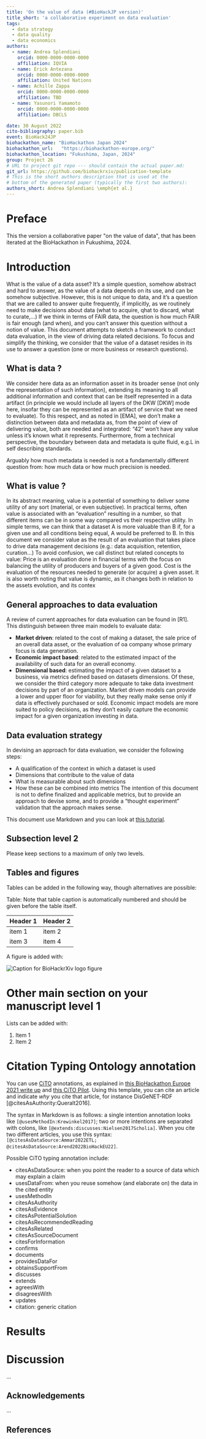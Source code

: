 ```yaml
---
title: 'On the value of data (#BioHackJP version)'
title_short: 'a collaborative experiment on data evaluation'
tags:
  - data strategy
  - data quality
  - data economics
authors:
  - name: Andrea Splendiani
    orcid: 0000-0000-0000-0000
    affiliation: IQVIA
  - name: Erick Antezana
    orcid: 0000-0000-0000-0000
    affiliation: United Nations
  - name: Achille Zappa
    orcid: 0000-0000-0000-0000
    affiliation: TBD
  - name: Yasunori Yamamoto
    orcid: 0000-0000-0000-0000
    affiliation: DBCLS

date: 30 August 2022
cito-bibliography: paper.bib
event: BioHack24JP
biohackathon_name: "BioHackathon Japan 2024"
biohackathon_url:   "https://biohackathon-europe.org/"
biohackathon_location: "Fukushima, Japan, 2024"
group: Project 26
# URL to project git repo --- should contain the actual paper.md:
git_url: https://github.com/biohackrxiv/publication-template
# This is the short authors description that is used at the
# bottom of the generated paper (typically the first two authors):
authors_short: Andrea Splendiani \emph{et al.}
---
```



# Preface

This the version a collaborative paper "on the value of data", that has been iterated at the BioHackathon in Fukushima, 2024.

# Introduction
What is the value of a data asset?
It’s a simple question, somehow abstract and hard to answer, as the value of a data depends on its use, and can be somehow subjective. 
However, this is not unique to data, and it’s a question that we are called to answer quite frequently, if implicitly, as we routinely need to make decisions about data (what to acquire, qhat to discard, what to curate,...)
If we think in terms of FAIR data, the question is how much FAIR is fair enough (and when), and you can’t answer this question without a notion of value.
This document attempts to sketch a framework to conduct data evaluation, in the view of driving data related decisions.
To focus and simplify the thinking, we consider that the value of a dataset resides in its use to answer a question (one or more business or research questions). 

## What is data ?
We consider here data as an information asset in its broader sense (not only the representation of such information), extending its meaning to all additional information and context that can be itself represented in a data artifact (in principle we would include all layers of the DKW [DKW] mode here, insofar they can be represented as an artifact of service that we need to evaluate).
To this respect, and as noted in [EMA], we don’t make a distinction between data and metadata as, from the point of view of delivering value, both are needed and integrated: “42” won’t have any value unless it’s known what it represents. Furthermore, from a technical perspective, the boundary between data and metadata is quite fluid, e.g.L in self describing standards.

Arguably how much metadata is needed is not a fundamentally different question from: how much data or how much precision is needed.

## What is value ?
In its abstract meaning, value is a potential of something to deliver some utility of any sort (material, or even subjective). In practical terms, often value is associated with an “evaluation” resulting in a number, so that different items can be in some way compared vs their respective utility.
In simple terms, we can think that a dataset A is more valuable than B if, for a given use and all conditions being equal, A would be preferred to B.
In this document we consider value as the result of an evaluation that takes place to drive data management decisions (e.g.: data acquisition, retention, curation…)
To avoid confusion, we call distinct but related concepts to value:
Price is an evaluation done in financial terms with the focus on balancing the utility of producers and buyers of a given good.
Cost is the evaluation of the resources needed to generate (or acquire) a given asset.
It is also worth noting that value is dynamic, as it changes both in relation to the assets evolution, and its contex

## General approaches to data evaluation
A review of current approaches for data evaluation can be found in [R1]. This distinguish between three main models to evaluate data:
- **Market driven**: related to the cost of making a dataset, the sale price of an overall data asset, or the evaluation of oa company whose primary focus is data generation.
- **Economic impact based**: related to the estimated impact of the availability of such data for an overall economy.
- **Dimensional based**: estimating the impact of a given dataset to a business, via metrics defined based on datasets dimensions.
Of these, we consider the third category more adequate to take data investment decisions by part of an organization. Market driven models can provide a lower and upper floor for viability, but they really make sense only if data is effectively purchased or sold.
Economic impact models are more suited to policy decisions, as they don’t easily capture the economic impact for a given organization investing in data.

## Data evaluation strategy
In devising an approach for data evaluation, we consider the following steps:
- A qualification of the context in which a dataset is used
- Dimensions that contribute to the value of data
- What is measurable about such dimensions
- How these can be combined into metrics
The intention of this document is not to define finalized and applicable metrics, but to provide an approach to devise some, and to provide a “thought experiment” validation that the approach makes sense.




This document use Markdown and you can look at [this tutorial](https://www.markdowntutorial.com/).

## Subsection level 2

Please keep sections to a maximum of only two levels.

## Tables and figures

Tables can be added in the following way, though alternatives are possible:

Table: Note that table caption is automatically numbered and should be
given before the table itself.

| Header 1 | Header 2 |
| -------- | -------- |
| item 1 | item 2 |
| item 3 | item 4 |

A figure is added with:

![Caption for BioHackrXiv logo figure](./biohackrxiv.png)

# Other main section on your manuscript level 1

Lists can be added with:

1. Item 1
2. Item 2

# Citation Typing Ontology annotation

You can use [CiTO](http://purl.org/spar/cito/2018-02-12) annotations, as explained in [this BioHackathon Europe 2021 write up](https://raw.githubusercontent.com/biohackrxiv/bhxiv-metadata/main/doc/elixir_biohackathon2021/paper.md) and [this CiTO Pilot](https://www.biomedcentral.com/collections/cito).
Using this template, you can cite an article and indicate _why_ you cite that article, for instance DisGeNET-RDF [@citesAsAuthority:Queralt2016].

The syntax in Markdown is as follows: a single intention annotation looks like
`[@usesMethodIn:Krewinkel2017]`; two or more intentions are separated
with colons, like `[@extends:discusses:Nielsen2017Scholia]`. When you cite two
different articles, you use this syntax: `[@citesAsDataSource:Ammar2022ETL; @citesAsDataSource:Arend2022BioHackEU22]`.

Possible CiTO typing annotation include:

* citesAsDataSource: when you point the reader to a source of data which may explain a claim
* usesDataFrom: when you reuse somehow (and elaborate on) the data in the cited entity
* usesMethodIn
* citesAsAuthority
* citesAsEvidence
* citesAsPotentialSolution
* citesAsRecommendedReading
* citesAsRelated
* citesAsSourceDocument
* citesForInformation
* confirms
* documents
* providesDataFor
* obtainsSupportFrom
* discusses
* extends
* agreesWith
* disagreesWith
* updates
* citation: generic citation


# Results


# Discussion

...

## Acknowledgements

...

## References

